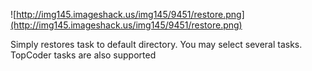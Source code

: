 ![http://img145.imageshack.us/img145/9451/restore.png](http://img145.imageshack.us/img145/9451/restore.png)

Simply restores task to default directory. You may select several tasks. TopCoder tasks are also supported